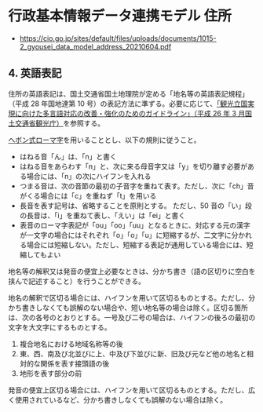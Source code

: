 # 行政基本情報データ連携モデル 住所

- https://cio.go.jp/sites/default/files/uploads/documents/1015-2_gyousei_data_model_address_20210604.pdf

## 4. 英語表記

住所の英語表記は、国土交通省国土地理院が定める「地名等の英語表記規程」（平成 28 年国地達第 10 号）の表記方法に準ずる。必要に応じて、[「観光立国実現に向けた多言語対応の改善・強化のためのガイドライン」（平成 26 年 3 月国土交通省観光庁）](https://www.mlit.go.jp/common/001029742.pdf)を参照する。

[ヘボン式ローマ字](観光立国実現に向けた多言語対応の改善・強化のためのガイドライン.md#ヘボン式ローマ字)を用いることとし、以下の規則に従うこと。

- はねる音「ん」は、「n」と書く
- はねる音をあらわす「n」と、次に来る母音字又は「y」を切り離す必要がある場合には、「n」の次にハイフンを入れる
- つまる音は、次の音節の最初の子音字を重ねて表す。ただし、次に「ch」音がくる場合には「c」を重ねず「t」を用いる
- 長音を表す記号は、省略することを原則とする。 ただし、50 音の「い」段の長音は、「i」を重ねて表し、「えい」は「ei」と書く
- 表音のローマ字表記が「ou」「oo」「uu」となるときに、対応する元の漢字が一文字の場合にはそれぞれ「o」「o」「u」に短縮するが、二文字に分かれる場合には短縮しない。ただし、短縮する表記が通用している場合には、短縮してもよい

地名等の解釈又は発音の便宜上必要なときは、分かち書き（語の区切りに空白を挟んで記述すること）を行うことができる。

地名の解釈で区切る場合には、ハイフンを用いて区切るものとする。ただし、分かち書きしなくても誤解のない場合や、短い地名等の場合は除く。区切る箇所は、次の各号のとおりとする。一号及び二号の場合は、ハイフンの後ろの最初の文字を大文字にするものとする。

1. 複合地名における地域名称等の後
2. 東、西、南及び北並びに上、中及び下並びに新、旧及び元など他の地名と相対的な関係を表す接頭語の後
3. 地形を表す部分の前

発音の便宜上区切る場合には、ハイフンを用いて区切るものとする。ただし、広く使用されているなど、分かち書きしなくても誤解のない場合は除く。
